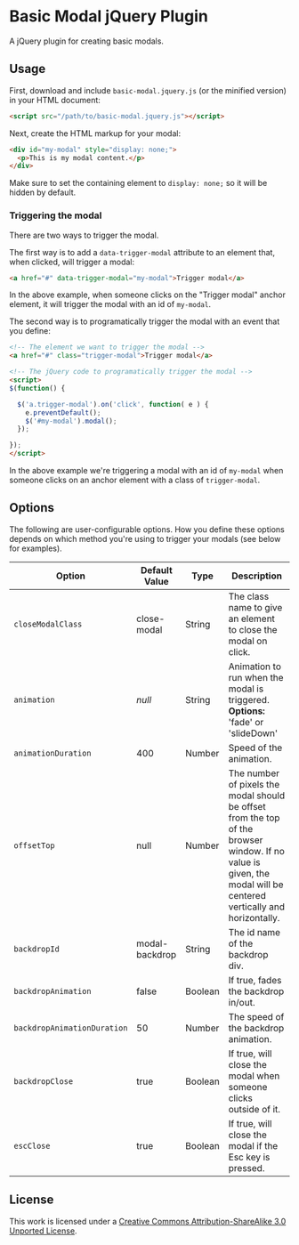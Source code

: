 # Basic Modal jQuery Plugin

A jQuery plugin for creating basic modals.

## Usage

First, download and include `basic-modal.jquery.js` (or the minified version) in your HTML document:

```html
<script src="/path/to/basic-modal.jquery.js"></script>
```

Next, create the HTML markup for your modal:

```html
<div id="my-modal" style="display: none;">
  <p>This is my modal content.</p>
</div>
```

Make sure to set the containing element to `display: none;` so it will be hidden by default.

### Triggering the modal

There are two ways to trigger the modal.

The first way is to add a `data-trigger-modal` attribute to an element that, when clicked, will trigger a modal:

```html
<a href="#" data-trigger-modal="my-modal">Trigger modal</a>
```

In the above example, when someone clicks on the "Trigger modal" anchor element, it will trigger the modal with an id of `my-modal`.

The second way is to programatically trigger the modal with an event that you define:

```html
<!-- The element we want to trigger the modal -->
<a href="#" class="trigger-modal">Trigger modal</a>

<!-- The jQuery code to programatically trigger the modal -->
<script>
$(function() {

  $('a.trigger-modal').on('click', function( e ) {
    e.preventDefault();
    $('#my-modal').modal();
  });

});
</script>
```

In the above example we're triggering a modal with an id of `my-modal` when someone clicks on an anchor element with a class of `trigger-modal`.

## Options

The following are user-configurable options. How you define these options depends on which method you're using to trigger your modals (see below for examples).

<table>
  <thead>
    <tr>
      <th>Option</th>
      <th>Default Value</th>
      <th>Type</th>
      <th>Description</th>
    </tr>
  </thead>
  <tbody>
    <tr>
      <td><code>closeModalClass</code></td>
      <td>close-modal</td>
      <td>String</td>
      <td>The class name to give an element to close the modal on click.</td>
    </tr>
    <tr>
      <td><code>animation</code></td>
      <td><em>null</em></td>
      <td>String</td>
      <td>Animation to run when the modal is triggered. <strong>Options:</strong> 'fade' or 'slideDown'</td>
    </tr>
    <tr>
      <td><code>animationDuration</code></td>
      <td>400</td>
      <td>Number</td>
      <td>Speed of the animation.</td>
    </tr>
    <tr>
      <td><code>offsetTop</code></td>
      <td>null</td>
      <td>Number</td>
      <td>The number of pixels the modal should be offset from the top of the browser window. If no value is given, the modal will be centered vertically and horizontally.</td>
    </tr>
    <tr>
      <td><code>backdropId</code></td>
      <td>modal-backdrop</td>
      <td>String</td>
      <td>The id name of the backdrop div.</td>
    </tr>
    <tr>
      <td><code>backdropAnimation</cod></td>
      <td>false</td>
      <td>Boolean</td>
      <td>If true, fades the backdrop in/out.</td>
    </tr>
    <tr>
      <td><code>backdropAnimationDuration</code></td>
      <td>50</td>
      <td>Number</td>
      <td>The speed of the backdrop animation.</td>
    </tr>
    <tr>
      <td><code>backdropClose</code></td>
      <td>true</td>
      <td>Boolean</td>
      <td>If true, will close the modal when someone clicks outside of it.</td>
    </tr>
    <tr>
      <td><code>escClose</code></td>
      <td>true</td>
      <td>Boolean</td>
      <td>If true, will close the modal if the Esc key is pressed.</td>
    </tr>
  </tbody>
</table>

## License

This work is licensed under a [Creative Commons Attribution-ShareAlike 3.0 Unported License](http://creativecommons.org/licenses/by-sa/3.0/).